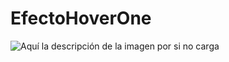 # EfectoHoverOne
![Aquí la descripción de la imagen por si no carga](https://github.com/Bryant-r15/EfectoHoverOne/blob/master/Efectohover%20-%20copia.png)
